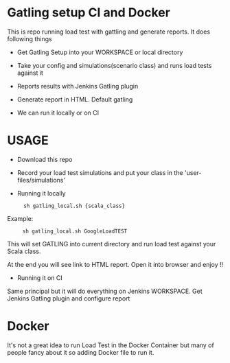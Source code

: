 # Gatling setup CI and Docker

This is repo running load test with gattling and generate reports. It does following things

 * Get Gatling Setup into your WORKSPACE or local directory

 * Take your config and simulations(scenario class) and runs load tests against it

 * Reports results with Jenkins Gatling plugin

 * Generate report in HTML. Default gatling

 * We can run it locally or on CI



# USAGE

 * Download this repo

 * Record your load test simulations and put your class in the 'user-files/simulations'

 * Running it locally

         sh gatling_local.sh {scala_class}

  Example:

         sh gatling_local.sh GoogleLoadTEST


This will set GATLING into current directory and run load test against your Scala class.

At the end you will see link to HTML report. Open it into browser and enjoy !!

 * Running it on CI

Same principal but it will do everything on Jenkins WORKSPACE. Get Jenkins Gatling plugin and configure report


# Docker

It's not a great idea to run Load Test in the Docker Container but many of people fancy about it so adding Docker file to run it.
